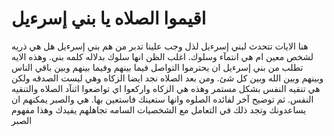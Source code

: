 # اقيموا الصلاه يا بني إسرءيل
هنا الايات تتحدث لبني إسرءيل لذل وجب علينا تدبر من هم بني إسرءيل هل هي ذريه لشخص معين ام هي انتمآء وسلوك. اغلب الظن انها سلوك بدلاله كلمه بني. وهذه الايه تطلب من بني إسرءيل ان يحترموا التواصل فيما بينهم وفيما بينهم وبين باقي الناس وبينهم وبين الله وبين كل شئ. ومن بعد الصلاه نجد ايضا الزكاه وهي ليست الصدقه ولكن هي تنقيه النفس بشكل مستمر وهذه هي الزكاه واركعوا اي تواضعوا اثنآد الصلاه والتنقيه النفس. 
ثم توضيح آخر لفائده الصلوه وانها ستعينك فاستعين بها. هي والصبر يمكنهم ان يساعدونك وتجد ذلك في التعامل مع الشخصيات السامه تجاهلهم يفيدك وهذا مفهوم الصبر
